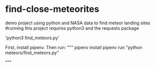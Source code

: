 # find-close-meteorites
demo project using python and NASA data to find meteor landing sites
#running
this project requires python3 and the requests package

'python3 find_meteors.py'

First, install pipenv. Then run:
"""
pipenv install
pipenv run "python meteors/find_meteors.py"

"""
